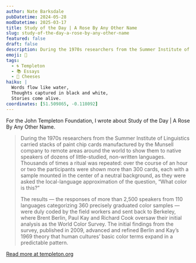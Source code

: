 ```yaml
---
author: Nate Barksdale
pubDatetime: 2024-05-28
modDatetime: 2025-03-17
title: Study of the Day | A Rose By Any Other Name
slug: study-of-the-day-a-rose-by-any-other-name
featured: false
draft: false
description: During the 1970s researchers from the Summer Institute of Linguistics carried stacks of paint chip cards manufactured by the Munsell company to remote areas aro...
emoji: 📝
tags:
  - 🌀 Templeton
  - 📚 Essays
  - 🐄 Cheeses
haiku: |
  Words flow like water,
  Thoughts captured in black and white,
  Stories come alive.
coordinates: [51.509865, -0.118092]
---
```


For the John Templeton Foundation, I wrote about Study of the Day | A Rose By Any Other Name.

> During the 1970s researchers from the Summer Institute of Linguistics carried stacks of paint chip cards manufactured by the Munsell company to remote areas around the world to show them to native speakers of dozens of little-studied, non-written languages. Thousands of times a ritual was repeated: over the course of an hour or two the participants were shown more than 300 cards, each with a sample mounted in the center of a neutral background, as they were asked the local-language approximation of the question, “What color is this?”
>
> The results — the responses of more than 2,500 speakers from 110 languages categorizing 360 precisely graduated color samples — were duly coded by the field workers and sent back to Berkeley, where Brent Berlin, Paul Kay and Richard Cook oversaw their initial analysis as the World Color Survey. The initial findings from the survey, published in 2009, advanced and refined Berlin and Kay’s 1969 theory that human cultures’ basic color terms expand in a predictable pattern.

[Read more at templeton.org](https://www.templeton.org/news/a-rose-by-any-other-name)
